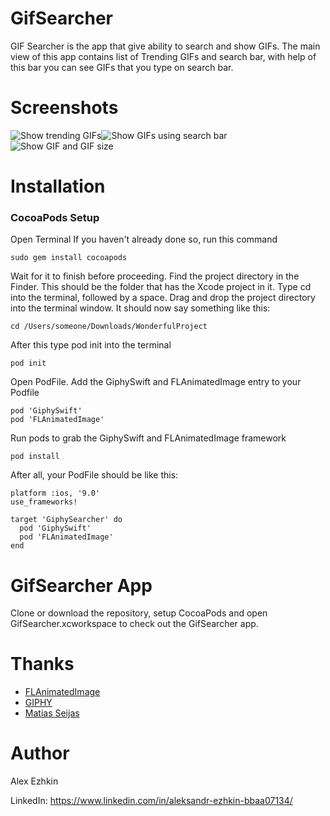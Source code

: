 # GifSearcher
GIF Searcher is the app that give ability to search and show GIFs. The main view of this app contains list of Trending GIFs and search bar, with help of this bar you can see GIFs that you type on search bar.

# Screenshots
![Show trending GIFs](https://user-images.githubusercontent.com/24452409/44164579-196c4300-a0cf-11e8-867b-278333afb945.png)![Show GIFs using search bar](https://user-images.githubusercontent.com/24452409/44164578-18d3ac80-a0cf-11e8-9b52-4d1f0f1371ad.png)![Show GIF and GIF size](https://user-images.githubusercontent.com/24452409/44164576-18d3ac80-a0cf-11e8-9bd4-ef5f2da4c355.png)

# Installation

### CocoaPods Setup

Open Terminal
If you haven't already done so, run this command
```
sudo gem install cocoapods
```

Wait for it to finish before proceeding.
Find the project directory in the Finder. This should be the folder that has the Xcode project in it.
Type cd into the terminal, followed by a space.
Drag and drop the project directory into the terminal window. It should now say something like this:
```
cd /Users/someone/Downloads/WonderfulProject
```

After this type pod init into the terminal
```
pod init
```

Open PodFile. Add the GiphySwift and FLAnimatedImage entry to your Podfile
```
pod 'GiphySwift'
pod 'FLAnimatedImage'
```

Run pods to grab the GiphySwift and FLAnimatedImage framework
```
pod install
```

After all, your PodFile should be like this:
```
platform :ios, '9.0'
use_frameworks!

target 'GiphySearcher' do
  pod 'GiphySwift'
  pod 'FLAnimatedImage'
end
```

# GifSearcher App
Clone or download the repository, setup CocoaPods and open GifSearcher.xcworkspace to check out the GifSearcher app.

# Thanks
* <a href="https://github.com/Flipboard">FLAnimatedImage</a>
* <a href="https://developers.giphy.com">GIPHY</a>
* <a href="https://github.com/mseijas/GiphySwift">Matias Seijas</a>

# Author
Alex Ezhkin

LinkedIn: https://www.linkedin.com/in/aleksandr-ezhkin-bbaa07134/
